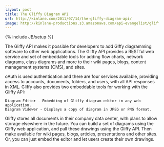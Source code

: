 ```yaml
---
layout: post
title: The Gliffy Diagram API
url: http://kinlane.com/2011/07/14/the-gliffy-diagram-api/
image: http://kinlane-productions.s3.amazonaws.com/api-evangelist/gliffy/gliffy-logo.gif
---
```

{% include JB/setup %}

The Gliffy API makes it possible for developers to add Glffy diagramming software to other web applications.
The Gliffy API provides a RESTful web service and set of embeddable tools for adding flow charts, network diagrams, class diagrams and more to their wiki pages, blogs, content management systems (CMS), and sites.

oAuth is used authentication and there are four services available, providing access to accounts, documents, folders, and users, with all API responses in XML.
Gliffy also provides two embeddable tools for working with the Gliffy API:

	Diagram Editor - Embedding of Gliffy diagram editor in any web application.
	Diagram Videwer - Displays a copy of diagram in JPEG or PNG format.

Gliffy stores all documents in their company data center, with plans to allow storage elsewhere in the future.
You can build a set of diagrams using the Gliffy web application, and pull these drawings using the Gliffy API. Then make available for wiki pages, blogs, articles, presentations and other sites. Or, you can just embed the editor and let users create their own drawings.
